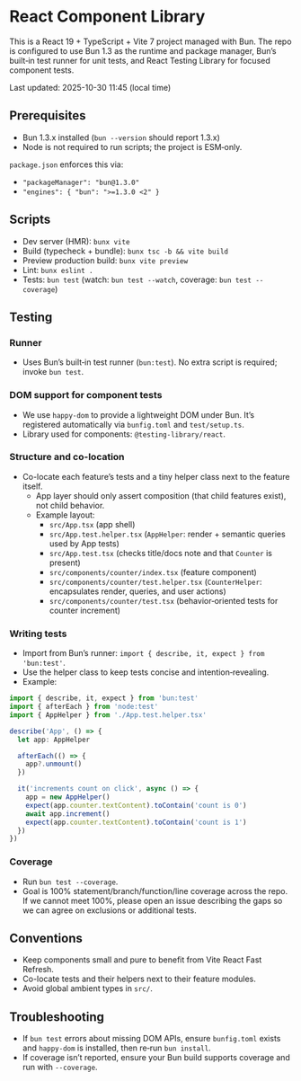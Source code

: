 # React Component Library

This is a React 19 + TypeScript + Vite 7 project managed with Bun. The repo is configured to use Bun 1.3 as the runtime and package manager, Bun’s built‑in test runner for unit tests, and React Testing Library for focused component tests.

Last updated: 2025-10-30 11:45 (local time)

## Prerequisites
- Bun 1.3.x installed (`bun --version` should report 1.3.x)
- Node is not required to run scripts; the project is ESM‑only.

`package.json` enforces this via:
- `"packageManager": "bun@1.3.0"`
- `"engines": { "bun": ">=1.3.0 <2" }`

## Scripts
- Dev server (HMR): `bunx vite`
- Build (typecheck + bundle): `bunx tsc -b && vite build`
- Preview production build: `bunx vite preview`
- Lint: `bunx eslint .`
- Tests: `bun test` (watch: `bun test --watch`, coverage: `bun test --coverage`)

## Testing

### Runner
- Uses Bun’s built‑in test runner (`bun:test`). No extra script is required; invoke `bun test`.

### DOM support for component tests
- We use `happy-dom` to provide a lightweight DOM under Bun. It’s registered automatically via `bunfig.toml` and `test/setup.ts`.
- Library used for components: `@testing-library/react`.

### Structure and co-location
- Co-locate each feature’s tests and a tiny helper class next to the feature itself.
  - App layer should only assert composition (that child features exist), not child behavior.
  - Example layout:
    - `src/App.tsx` (app shell)
    - `src/App.test.helper.tsx` (`AppHelper`: render + semantic queries used by App tests)
    - `src/App.test.tsx` (checks title/docs note and that `Counter` is present)
    - `src/components/counter/index.tsx` (feature component)
    - `src/components/counter/test.helper.tsx` (`CounterHelper`: encapsulates render, queries, and user actions)
    - `src/components/counter/test.tsx` (behavior‑oriented tests for counter increment)

### Writing tests
- Import from Bun’s runner: `import { describe, it, expect } from 'bun:test'`.
- Use the helper class to keep tests concise and intention‑revealing.
- Example:

```ts
import { describe, it, expect } from 'bun:test'
import { afterEach } from 'node:test'
import { AppHelper } from './App.test.helper.tsx'

describe('App', () => {
  let app: AppHelper

  afterEach(() => {
    app?.unmount()
  })

  it('increments count on click', async () => {
    app = new AppHelper()
    expect(app.counter.textContent).toContain('count is 0')
    await app.increment()
    expect(app.counter.textContent).toContain('count is 1')
  })
})
```

### Coverage
- Run `bun test --coverage`.
- Goal is 100% statement/branch/function/line coverage across the repo. If we cannot meet 100%, please open an issue describing the gaps so we can agree on exclusions or additional tests.

## Conventions
- Keep components small and pure to benefit from Vite React Fast Refresh.
- Co-locate tests and their helpers next to their feature modules.
- Avoid global ambient types in `src/`.

## Troubleshooting
- If `bun test` errors about missing DOM APIs, ensure `bunfig.toml` exists and `happy-dom` is installed, then re‑run `bun install`.
- If coverage isn’t reported, ensure your Bun build supports coverage and run with `--coverage`.

